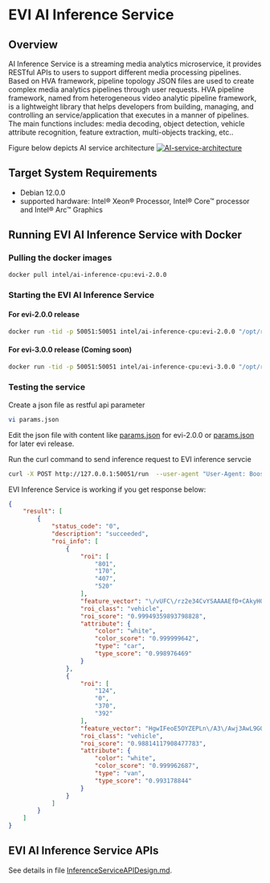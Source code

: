 # EVI AI Inference Service

## Overview

AI Inference Service is a streaming media analytics microservice, it provides RESTful APIs to users to support different media processing pipelines. Based on HVA framework, pipeline topology JSON files are used to create complex media analytics pipelines through user requests. HVA pipeline framework, named from heterogeneous video analytic pipeline framework, is a lightweight library that helps developers from building, managing, and controlling an service/application that executes in a manner of pipelines. The main functions includes: media decoding, object detection, vehicle attribute recognition, feature extraction, multi-objects tracking, etc..

Figure below depicts AI service architecture
[![AI-service-architecture](../../../docs/images/AI-service-architecture-standalone.png)](../../../docs/images/AI-service-architecture-standalone.png)

## Target System Requirements
* Debian 12.0.0
* supported hardware: Intel® Xeon® Processor, Intel® Core™ processor and Intel® Arc™ Graphics

## Running EVI AI Inference Service with Docker

### Pulling the docker images

``` shell.bash
docker pull intel/ai-inference-cpu:evi-2.0.0
```

### Starting the EVI AI Inference Service

#### For evi-2.0.0 release

``` shell.bash
docker run -tid -p 50051:50051 intel/ai-inference-cpu:evi-2.0.0 "/opt/run_service.sh"
```

#### For evi-3.0.0 release (Coming soon)

``` shell.bash
docker run -tid -p 50051:50051 intel/ai-inference-cpu:evi-3.0.0 "/opt/run_service.sh"
```

### Testing the service

Create a json file as restful api parameter

``` shell.bash
vi params.json
```

Edit the json file with content like [params.json](../../../docs/images/cpuLocalImageTest.json) for evi-2.0.0 or [params.json](../../../docs/images/cpuLocalImageTestNew.json) for later evi release.

Run the curl command to send inference request to EVI inference servcie

``` shell.bash
curl -X POST http://127.0.0.1:50051/run  --user-agent "User-Agent: Boost.Beast/306" --header "Content-Type: application/json" -d @params.json
```

EVI Inference Service is working if you get response below:

``` json
{
    "result": [
        {
            "status_code": "0",
            "description": "succeeded",
            "roi_info": [
                {
                    "roi": [
                        "801",
                        "170",
                        "407",
                        "520"
                    ],
                    "feature_vector": "\/vUFC\/rz2e34CvYSAAAAEfD+CAkyHQPq8APy\/wnhDwIM+fwKHOv56egAAeX9xwQJAwYQ+QHyEff3\/d4CARAHDhn\/8RwAExT07vcP6BvlDAIS5QkE\/gUK9CYN8Qch8t3f5\/oD\/B39+gAB\/esi5un45u72+Nnl5An\/Bwf1HfQL7AAC9PPpBOgbLOAQ\/+b1\/gQOCvv4B\/YnDxDw+Bfaz\/sK8e\/1D\/UQ9wrSF+n8Gt4XDAfMCfULGyMHAPL+CAkC+94p2\/TpA\/4aFhAT9N0j8f7+5vcICRv++ffrJf776xHl8+76FgYLGxgM8QMT4vwY5\/QCBw8B\/AjyJ+z9CfUGDfAKC\/7n\/uwPA\/3y+gQC+e7l\/Aga\/uMA9AjvEvQSDwTiRfr0E\/3VFP\/+Dw4IAALdDgkz8+McBwT69gID\/BL4E+sV+AUZ8QYLCALr2\/r16gEC+Of84\/4o9BHkFfsBB\/z3BwPlCAkL+QIB+BAFBB4BL9jqFAb+Ae8I\/Qrb9P4P8QD74\/oSBf4d\/vYKAR0A8hUEDwkUCP\/xBPgUCO31\/SMIAfP59hYN\/AEA6PsE3RUXDAbx4vL+BP\/8Jwnt+Pb37vnvFv8OBvjr+fj9\/vAH\/wHoEiEHEfkcAvzr\/vcMBQrn\/wT9BhAQICoVHBAIAuTvB9QEBxgE5RT5CwAF0g0GC+UM\/vT4Kx0=",
                    "roi_class": "vehicle",
                    "roi_score": "0.99949359893798828",
                    "attribute": {
                        "color": "white",
                        "color_score": "0.999999642",
                        "type": "car",
                        "type_score": "0.998976469"
                    }
                },
                {
                    "roi": [
                        "124",
                        "0",
                        "370",
                        "392"
                    ],
                    "feature_vector": "HgwIFeoE5OYZEPLn\/A3\/Awj3AwL9GQMGDPf\/\/wvm+\/wY8gsAAfYN8ff8B9X+q\/sOCxAF\/RffBOrx+uT4FAjwCREABRbmDf4B\/vUcDREoDAfpBvUR\/v0M4BML7Nv38Bfx\/gAH4hAADgDmB\/wp9wYA6gsG+fvS5hz6DxP7E+sK9APy9vnuCeMhI\/ISAej6I\/82++7zGQ71Bgj+CwPiygT+DAr\/KwL5\/AjzJQQY+dgm\/wfr5A\/w8ir7AwcE\/Afs+Q0J9P\/5BvodCysE\/A0U6vz37gMHHP\/++vIHDPsV\/vnt5ez\/7vgG+fEBDjH83+gz5Nbu8x3zI+EGA\/0CBSUaDfX4B\/r55gkCEuHw3\/P\/+ernC\/jW5+UL\/\/YX+AwsBBIsBwr1\/xrsCAIaDQgNEw8N8AMd7vcDFOL59vgG2xQNBvAL+\/4P7gbi\/xL6IQn6CQrw5\/MYDAsJ+ArqGf0MCRL2+wzsGAIE7RP0ChsAGRoCBObvAAEDBvbtD+L69wwG\/OftAAP4CQwUAQMD+hH\/9fUSGgUD4wf7\/hAJCAEO+RIV8+QD9x4F7ur5C\/8G7xcfDgoP+PsNAwrhHf4WCPL8Df7x7gft+e\/zAAv19+n37w\/2\/QbjEuMqAgYTCwERFQo67hb9Bx7\/JhL54wwUJxDpAfL2+BcD+RYXCAL85Cr78hn7BRT4BwU=",
                    "roi_class": "vehicle",
                    "roi_score": "0.98814117908477783",
                    "attribute": {
                        "color": "white",
                        "color_score": "0.999962687",
                        "type": "van",
                        "type_score": "0.993178844"
                    }
                }
            ]
        }
    ]
}
```

## EVI AI Inference Service APIs

See details in file [InferenceServiceAPIDesign.md](InferenceServiceAPIDesign.md).
